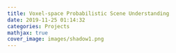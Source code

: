 ```yaml
---
title: Voxel-space Probabilistic Scene Understanding
date: 2019-11-25 01:14:32
categories: Projects
mathjax: true
cover_image: images/shadow1.png
---
```

